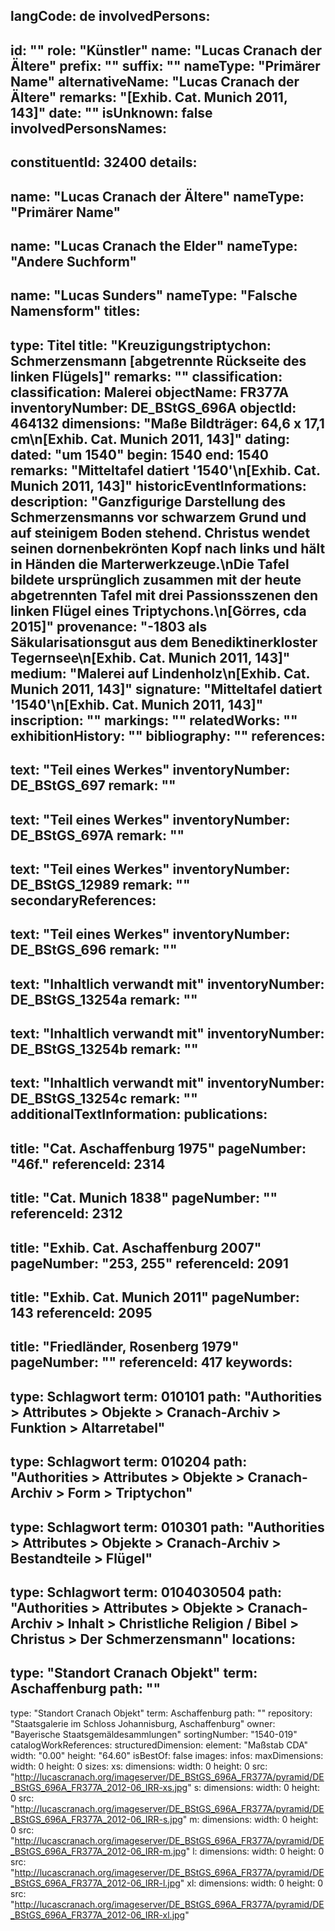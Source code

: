 langCode: de
involvedPersons: 
 - 
   id: ""
  role: "Künstler"
  name: "Lucas Cranach der Ältere"
  prefix: ""
  suffix: ""
  nameType: "Primärer Name"
  alternativeName: "Lucas Cranach der Ältere"
  remarks: "[Exhib. Cat. Munich 2011, 143]"
  date: ""
  isUnknown: false
involvedPersonsNames: 
 - 
   constituentId: 32400
  details: 
   - 
   name: "Lucas Cranach der Ältere"
    nameType: "Primärer Name"
   - 
   name: "Lucas Cranach the Elder"
    nameType: "Andere Suchform"
   - 
   name: "Lucas Sunders"
    nameType: "Falsche Namensform"
titles: 
 - 
   type: Titel
  title: "Kreuzigungstriptychon: Schmerzensmann [abgetrennte Rückseite des linken Flügels]"
  remarks: ""
classification: 
 classification: Malerei
objectName: FR377A
inventoryNumber: DE_BStGS_696A
objectId: 464132
dimensions: "Maße Bildträger: 64,6 x 17,1 cm\n[Exhib. Cat. Munich 2011, 143]"
dating: 
 dated: "um 1540"
 begin: 1540
 end: 1540
 remarks: "Mitteltafel datiert '1540'\n[Exhib. Cat. Munich 2011, 143]"
 historicEventInformations: 
description: "Ganzfigurige Darstellung des Schmerzensmanns vor schwarzem Grund und auf steinigem Boden stehend. Christus wendet seinen dornenbekrönten Kopf nach links und hält in Händen die Marterwerkzeuge.\nDie Tafel bildete ursprünglich zusammen mit der heute abgetrennten Tafel mit drei Passionsszenen den linken Flügel eines Triptychons.\n[Görres, cda 2015]"
provenance: "-1803 als Säkularisationsgut aus dem Benediktinerkloster Tegernsee\n[Exhib. Cat. Munich 2011, 143]"
medium: "Malerei auf Lindenholz\n[Exhib. Cat. Munich 2011, 143]"
signature: "Mitteltafel datiert '1540'\n[Exhib. Cat. Munich 2011, 143]"
inscription: ""
markings: ""
relatedWorks: ""
exhibitionHistory: ""
bibliography: ""
references: 
 - 
   text: "Teil eines Werkes"
  inventoryNumber: DE_BStGS_697
  remark: ""
 - 
   text: "Teil eines Werkes"
  inventoryNumber: DE_BStGS_697A
  remark: ""
 - 
   text: "Teil eines Werkes"
  inventoryNumber: DE_BStGS_12989
  remark: ""
secondaryReferences: 
 - 
   text: "Teil eines Werkes"
  inventoryNumber: DE_BStGS_696
  remark: ""
 - 
   text: "Inhaltlich verwandt mit"
  inventoryNumber: DE_BStGS_13254a
  remark: ""
 - 
   text: "Inhaltlich verwandt mit"
  inventoryNumber: DE_BStGS_13254b
  remark: ""
 - 
   text: "Inhaltlich verwandt mit"
  inventoryNumber: DE_BStGS_13254c
  remark: ""
additionalTextInformation: 
publications: 
 - 
   title: "Cat. Aschaffenburg 1975"
  pageNumber: "46f."
  referenceId: 2314
 - 
   title: "Cat. Munich 1838"
  pageNumber: ""
  referenceId: 2312
 - 
   title: "Exhib. Cat. Aschaffenburg 2007"
  pageNumber: "253, 255"
  referenceId: 2091
 - 
   title: "Exhib. Cat. Munich 2011"
  pageNumber: 143
  referenceId: 2095
 - 
   title: "Friedländer, Rosenberg 1979"
  pageNumber: ""
  referenceId: 417
keywords: 
 - 
   type: Schlagwort
  term: 010101
  path: "Authorities > Attributes > Objekte > Cranach-Archiv > Funktion > Altarretabel"
 - 
   type: Schlagwort
  term: 010204
  path: "Authorities > Attributes > Objekte > Cranach-Archiv > Form > Triptychon"
 - 
   type: Schlagwort
  term: 010301
  path: "Authorities > Attributes > Objekte > Cranach-Archiv > Bestandteile > Flügel"
 - 
   type: Schlagwort
  term: 0104030504
  path: "Authorities > Attributes > Objekte > Cranach-Archiv > Inhalt > Christliche Religion / Bibel > Christus > Der Schmerzensmann"
locations: 
 - 
   type: "Standort Cranach Objekt"
  term: Aschaffenburg
  path: ""
 - 
   type: "Standort Cranach Objekt"
  term: Aschaffenburg
  path: ""
repository: "Staatsgalerie im Schloss Johannisburg, Aschaffenburg"
owner: "Bayerische Staatsgemäldesammlungen"
sortingNumber: "1540-019"
catalogWorkReferences: 
structuredDimension: 
 element: "Maßstab CDA"
 width: "0.00"
 height: "64.60"
isBestOf: false
images: 
 infos: 
  maxDimensions: 
   width: 0
   height: 0
 sizes: 
  xs: 
   dimensions: 
    width: 0
    height: 0
   src: "http://lucascranach.org/imageserver/DE_BStGS_696A_FR377A/pyramid/DE_BStGS_696A_FR377A_2012-06_IRR-xs.jpg"
  s: 
   dimensions: 
    width: 0
    height: 0
   src: "http://lucascranach.org/imageserver/DE_BStGS_696A_FR377A/pyramid/DE_BStGS_696A_FR377A_2012-06_IRR-s.jpg"
  m: 
   dimensions: 
    width: 0
    height: 0
   src: "http://lucascranach.org/imageserver/DE_BStGS_696A_FR377A/pyramid/DE_BStGS_696A_FR377A_2012-06_IRR-m.jpg"
  l: 
   dimensions: 
    width: 0
    height: 0
   src: "http://lucascranach.org/imageserver/DE_BStGS_696A_FR377A/pyramid/DE_BStGS_696A_FR377A_2012-06_IRR-l.jpg"
  xl: 
   dimensions: 
    width: 0
    height: 0
   src: "http://lucascranach.org/imageserver/DE_BStGS_696A_FR377A/pyramid/DE_BStGS_696A_FR377A_2012-06_IRR-xl.jpg"